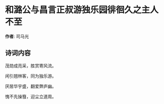 # 和潞公与昌言正叔游独乐园徘徊久之主人不至

**作者**: 司马光

## 诗词内容

茂勋成亮采，胜赏寄风流。

闲引翘林客，同为独乐游。

厌居华宇盛，翻爱弊庐幽。

愧不先操篲，迎尘立道周。

